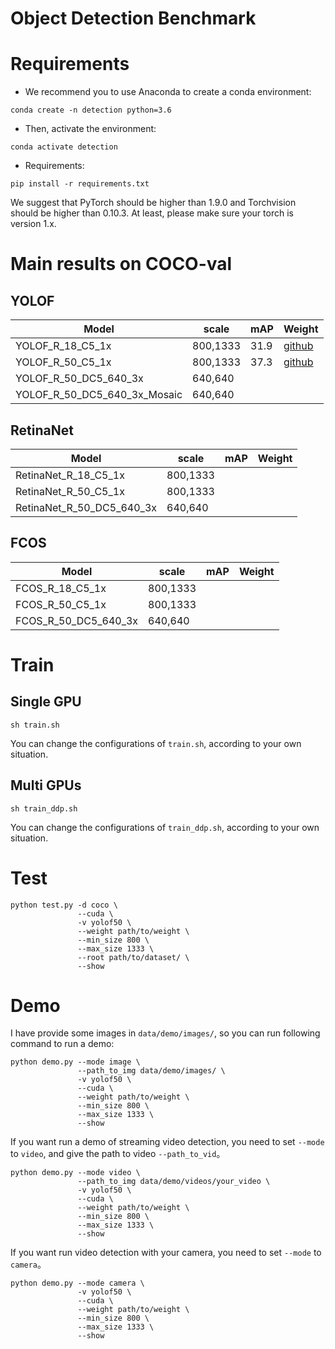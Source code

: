# Object Detection Benchmark

# Requirements
- We recommend you to use Anaconda to create a conda environment:
```Shell
conda create -n detection python=3.6
```

- Then, activate the environment:
```Shell
conda activate detection
```

- Requirements:
```Shell
pip install -r requirements.txt 
```

We suggest that PyTorch should be higher than 1.9.0 and Torchvision should be higher than 0.10.3. At least, please make sure your torch is version 1.x.

# Main results on COCO-val
## YOLOF

| Model                                       |  scale     |   mAP   | Weight|
|---------------------------------------------|------------|---------|-------|
| YOLOF_R_18_C5_1x                            |  800,1333  |  31.9   | [github](https://github.com/yjh0410/PyTorch_YOLOF/releases/download/YOLOF-weight/yolof_R_18_C5_1x_31.9.pth) |
| YOLOF_R_50_C5_1x                            |  800,1333  |  37.3   | [github](https://github.com/yjh0410/PyTorch_YOLOF/releases/download/YOLOF-weight/yolof_R_50_C5_1x_37.3.pth) |
| YOLOF_R_50_DC5_640_3x                       |  640,640   |         |       |
| YOLOF_R_50_DC5_640_3x_Mosaic                |  640,640   |         |       |

## RetinaNet
| Model                                       |  scale     |   mAP   | Weight|
|---------------------------------------------|------------|---------|-------|
| RetinaNet_R_18_C5_1x                        |  800,1333  |         |       |
| RetinaNet_R_50_C5_1x                        |  800,1333  |         |       |
| RetinaNet_R_50_DC5_640_3x                   |  640,640   |         |       |

## FCOS
| Model                                       |  scale     |   mAP   | Weight|
|---------------------------------------------|------------|---------|-------|
| FCOS_R_18_C5_1x                             |  800,1333  |         |       |
| FCOS_R_50_C5_1x                             |  800,1333  |         |       |
| FCOS_R_50_DC5_640_3x                        |  640,640   |         |       |


# Train
## Single GPU
```Shell
sh train.sh
```

You can change the configurations of `train.sh`, according to your own situation.

## Multi GPUs
```Shell
sh train_ddp.sh
```

You can change the configurations of `train_ddp.sh`, according to your own situation.

# Test
```Shell
python test.py -d coco \
               --cuda \
               -v yolof50 \
               --weight path/to/weight \
               --min_size 800 \
               --max_size 1333 \
               --root path/to/dataset/ \
               --show
```

# Demo
I have provide some images in `data/demo/images/`, so you can run following command to run a demo:

```Shell
python demo.py --mode image \
               --path_to_img data/demo/images/ \
               -v yolof50 \
               --cuda \
               --weight path/to/weight \
               --min_size 800 \
               --max_size 1333 \
               --show
```

If you want run a demo of streaming video detection, you need to set `--mode` to `video`, and give the path to video `--path_to_vid`。

```Shell
python demo.py --mode video \
               --path_to_img data/demo/videos/your_video \
               -v yolof50 \
               --cuda \
               --weight path/to/weight \
               --min_size 800 \
               --max_size 1333 \
               --show
```

If you want run video detection with your camera, you need to set `--mode` to `camera`。

```Shell
python demo.py --mode camera \
               -v yolof50 \
               --cuda \
               --weight path/to/weight \
               --min_size 800 \
               --max_size 1333 \
               --show
```
